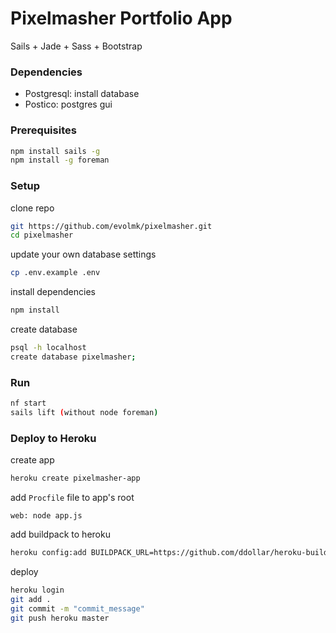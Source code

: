 # Pixelmasher Portfolio App

Sails + Jade + Sass + Bootstrap

### Dependencies

- Postgresql: install database
- Postico: postgres gui

### Prerequisites

```bash
npm install sails -g
npm install -g foreman
```

### Setup

clone repo
```bash
git https://github.com/evolmk/pixelmasher.git
cd pixelmasher
```
update your own database settings
```bash
cp .env.example .env
```

install dependencies
```bash
npm install
```

create database
```bash
psql -h localhost
create database pixelmasher;
```

### Run

```bash
nf start
sails lift (without node foreman)
```

### Deploy to Heroku
create app
```bash
heroku create pixelmasher-app
```
add `Procfile` file to app's root
```
web: node app.js

```
add buildpack to heroku
```bash
heroku config:add BUILDPACK_URL=https://github.com/ddollar/heroku-buildpack-multi.git
```

deploy
```bash
heroku login
git add .
git commit -m "commit_message"
git push heroku master
```
